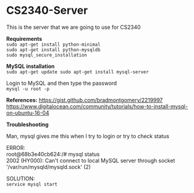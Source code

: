 # CS2340-Server
This is the server that we are going to use for CS2340

**Requirements**  
`sudo apt-get install python-minimal`  
`sudo apt-get install python-mysqldb`  
`sudo mysql_secure_installation`  


**MySQL installation**  
`sudo apt-get update
sudo apt-get install mysql-server`

Login to MySQL and then type the password  
`mysql -u root -p`


**References:**
https://gist.github.com/bradmontgomery/2219997  
https://www.digitalocean.com/community/tutorials/how-to-install-mysql-on-ubuntu-16-04  


**Troubleshooting**

Man, mysql gives me this when I try to login or try to check status 

ERROR:  
root@68b3e40cb624:/# mysql status  
2002 (HY000): Can't connect to local MySQL server through socket '/var/run/mysqld/mysqld.sock' (2)  

SOLUTION:  
`service mysql start`  


